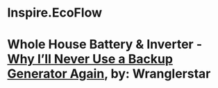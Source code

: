# Inspire.EcoFlow
# Whole House Battery &amp; Inverter - [Why I’ll Never Use a Backup Generator Again](https://youtu.be/dbDQ8s5MIHA), by: Wranglerstar
